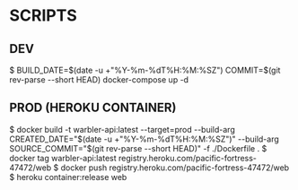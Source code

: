 # SCRIPTS

## DEV

$ BUILD_DATE=$(date -u +"%Y-%m-%dT%H:%M:%SZ") COMMIT=$(git rev-parse --short HEAD) docker-compose up -d

## PROD (HEROKU CONTAINER)

$ docker build -t warbler-api:latest --target=prod --build-arg CREATED_DATE="$(date -u +"%Y-%m-%dT%H:%M:%SZ")" --build-arg SOURCE_COMMIT="$(git rev-parse --short HEAD)" -f ./Dockerfile .
$ docker tag warbler-api:latest registry.heroku.com/pacific-fortress-47472/web
$ docker push registry.heroku.com/pacific-fortress-47472/web
$ heroku container:release web
